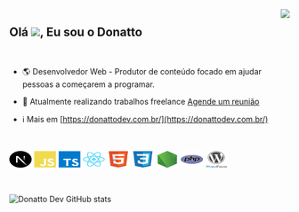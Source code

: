 <img align="right" height="590em" src="https://github.com/donattodev/donattodev/assets/130395087/88a45558-1c85-43eb-be9c-abb7e9a9ade9"/>

<h2 align="left">Olá <img src="https://raw.githubusercontent.com/kaueMarques/kaueMarques/master/hi.gif" height="30px">, Eu sou o Donatto</h2>

<br>

- 🌎  Desenvolvedor Web - Produtor de conteúdo focado em ajudar pessoas a começarem a programar.

- 💼 Atualmente realizando trabalhos freelance [Agende um reunião](https://wa.me/message/EVND3KQTJJOTL1)

- ℹ️ Mais em [https://donattodev.com.br/](https://donattodev.com.br/)

<br>

<div style="display: inline_block"><br>
  <img align="center" alt="Donatto-Next" height="30" width="40" src="https://raw.githubusercontent.com/devicons/devicon/master/icons/nextjs/nextjs-original.svg">
  <img align="center" alt="Donatto-Js" height="30" width="40" src="https://raw.githubusercontent.com/devicons/devicon/master/icons/javascript/javascript-plain.svg">
  <img align="center" alt="Donatto-Ts" height="30" width="40" src="https://raw.githubusercontent.com/devicons/devicon/master/icons/typescript/typescript-plain.svg">
  <img align="center" alt="Donatto-React" height="30" width="40" src="https://raw.githubusercontent.com/devicons/devicon/master/icons/react/react-original.svg">
  <img align="center" alt="Donatto-HTML" height="30" width="40" src="https://raw.githubusercontent.com/devicons/devicon/master/icons/html5/html5-original.svg">
  <img align="center" alt="Donatto-CSS" height="30" width="40" src="https://raw.githubusercontent.com/devicons/devicon/master/icons/css3/css3-original.svg">
  <img align="center" alt="Donatto-Node" height="30" width="40" src="https://raw.githubusercontent.com/devicons/devicon/master/icons/nodejs/nodejs-original.svg">
  <img align="center" alt="Donatto-PHP" height="30" width="40" src="https://raw.githubusercontent.com/devicons/devicon/master/icons/php/php-original.svg">
  <img align="center" alt="Donatto-Wordpress" height="30" width="40" src="https://raw.githubusercontent.com/devicons/devicon/master/icons/wordpress/wordpress-original.svg">
</div>

<br>
<br>

![Donatto Dev GitHub stats](https://github-readme-stats.vercel.app/api?username=donattodev&show_icons=true&theme=dark)
